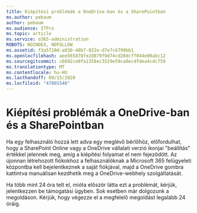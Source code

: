 ```yaml
---
title: Kiépítési problémák a OneDrive-ban és a SharePointban
ms.author: pebaum
author: pebaum
ms.audience: ITPro
ms.topic: article
ms.service: o365-administration
ROBOTS: NOINDEX, NOFOLLOW
ms.assetid: f3a5720d-a030-40b7-832e-d7e7c6799bb1
ms.openlocfilehash: aee565878fe2d879f0d74cd20dcff044e08abc12
ms.sourcegitcommit: c6692ce0fa1358ec3529e59ca0ecdfdea4cdc759
ms.translationtype: MT
ms.contentlocale: hu-HU
ms.lasthandoff: 09/15/2020
ms.locfileid: "47801546"
---
```

# <a name="provisioning-issues-in-onedrive-and-sharepoint"></a>Kiépítési problémák a OneDrive-ban és a SharePointban

Ha egy felhasználó hozzá lett adva egy meglévő bérlőhöz, előfordulhat, hogy a SharePoint Online vagy a OneDrive vállalati verzió ikonjai "beállítás" értékkel jelennek meg, amíg a kiépítési folyamat el nem fejeződött. Az újonnan létrehozott fiókokhoz a felhasználóknak a Microsoft 365 felügyeleti központba kell bejelentkeznek a saját fiókjával, majd a OneDrive gombra kattintva manuálisan kezdhetik meg a OneDrive-webhely szolgáltatását.
  
Ha több mint 24 óra telt el, mióta először látta ezt a problémát, kérjük, jelentkezzen be támogatási ügyben. Sok esetben már dolgozunk a megoldáson. Kérjük, hogy végezze el a megfelelő megoldást legalább 24 óráig.
  